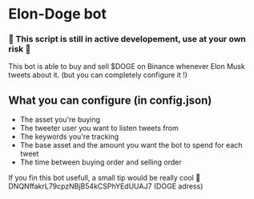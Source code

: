 # Elon-Doge bot

### 🛑 This script is still in active developement, use at your own risk 🛑

This bot is able to buy and sell $DOGE on Binance whenever Elon Musk tweets about it. (but you can completely configure it !)

## What you can configure (in config.json)
* The asset you're buying
* The tweeter user you want to listen tweets from
* The keywords you're tracking
*	The base asset and the amount you want the bot to spend for each tweet
*	The time between buying order and selling order


If you fin this bot usefull, a small tip would be really cool 🥰 DNQNffakrL79cpzNBjB54kCSPhYEdUUAJ7 (DOGE adress)
